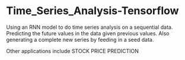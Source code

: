 # Time_Series_Analysis-Tensorflow
Using an RNN model to do time series analysis on a sequential data. Predicting the future values in the data given previous values.
Also generating a complete new series by feeding in a seed data.

Other applications include STOCK PRICE PREDICTION
